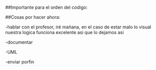 ##Importante para el orden del codigo:


##Cosas por hacer ahora:

-hablar con el profesor, iré mañana, en el caso de estar malo lo visual nuestra logica funciona excelente asi que lo dejamos asi

-documentar

-UML

-enviar porfin






